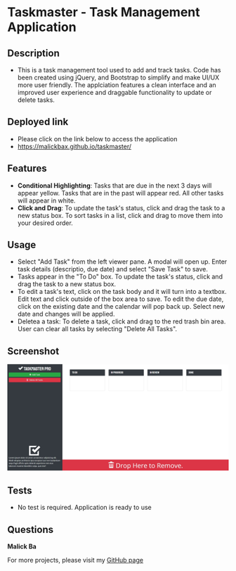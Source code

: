 # Taskmaster - Task Management Application

## Description
- This is a task management tool used to add and track tasks. Code has been created using jQuery, and Bootstrap to simplify and make UI/UX more user friendly. The applciation features a clean interface and an improved user experience and draggable functionality to update or delete tasks.

## Deployed link
- Please click on the link below to access the application 
- https://malickbax.github.io/taskmaster/

## Features 
- **Conditional Highlighting**: Tasks that are due in the next 3 days will appear yellow. Tasks that are in the past will appear red. All other tasks will appear in white.
- **Click and Drag**: To update the task's status, click and drag the task to a new status box. To sort tasks in a list, click and drag to move them into your desired order.

## Usage
- Select "Add Task" from the left viewer pane. A modal will open up. Enter task details (descriptio, due date) and select "Save Task" to save.
- Tasks appear in the "To Do" box. To update the task's status, click and drag the task to a new status box.
- To edit a task's text, click on the task body and it will turn into a textbox. Edit text and click outside of the box area to save. To edit the due date, click on the existing date and the calendar will pop back up. Select new date and changes will be applied.
- Deletea a task: To delete a task, click and drag to the red trash bin area. User can clear all tasks by selecting "Delete All Tasks".

## Screenshot
![Screenshot](assets/css/Screenshot.jpg)

## Tests
- No test is required. Application is ready to use

## Questions
**Malick Ba**

For more projects, please visit my [GitHub page](https://github.com/malickbax) 
